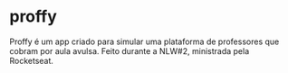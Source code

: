 # proffy
Proffy é um app criado para simular uma plataforma de professores que cobram por aula avulsa. Feito durante a NLW#2, ministrada pela Rocketseat.
